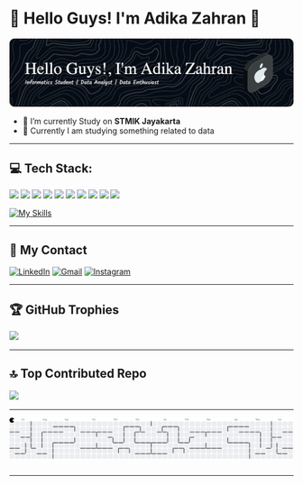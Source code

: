 # 🥷 Hello Guys! I'm Adika Zahran 👋


![imgdika](img/img2.png)

- 🔭 I’m currently Study on **STMIK Jayakarta**
- 🌱 Currently I am studying something related to data

---

## 💻 Tech Stack:

<img src="https://img.shields.io/badge/Python-FFD43B?style=for-the-badge&logo=python&logoColor=blue" /> <img src="https://img.shields.io/badge/Pandas-2C2D72?style=for-the-badge&logo=pandas&logoColor=white" /> <img src="https://img.shields.io/badge/Numpy-777BB4?style=for-the-badge&logo=numpy&logoColor=white" /> <img src="https://img.shields.io/badge/Keras-D00000?style=for-the-badge&logo=Keras&logoColor=white" /> <img src="https://img.shields.io/badge/Plotly-239120?style=for-the-badge&logo=plotly&logoColor=white" /> <img src="https://img.shields.io/badge/scikit_learn-F7931E?style=for-the-badge&logo=scikit-learn&logoColor=white" /> <img src="https://img.shields.io/badge/TensorFlow-FF6F00?style=for-the-badge&logo=TensorFlow&logoColor=white" /> <img src="https://img.shields.io/badge/HTML5-E34F26?style=for-the-badge&logo=html5&logoColor=white" /> <img src="https://img.shields.io/badge/CSS3-1572B6?style=for-the-badge&logo=css3&logoColor=white" /> <img src="https://img.shields.io/badge/Google%20Gemini-8E75B2?style=for-the-badge&logo=googlegemini&logoColor=white" />

[![My Skills](https://skillicons.dev/icons?i=gcp,discord,github,mysql,vscode&perline=8)](https://skillicons.dev)

---

## 📨 My Contact
[![LinkedIn](https://img.shields.io/badge/LinkedIn-0077B5?style=for-the-badge&logo=linkedin&logoColor=white)](https://www.linkedin.com/in/adika-zahran-12144524a/)
[![Gmail](https://img.shields.io/badge/Gmail-D14836?style=for-the-badge&logo=gmail&logoColor=white)](mailto:adikazhrn26@gmail.com)
[![Instagram](https://img.shields.io/badge/Instagram-E4405F?style=for-the-badge&logo=instagram&logoColor=white)](https://instagram.com/nrazhss_)


---

## 🏆 GitHub Trophies
![](https://github-profile-trophy.vercel.app/?username=adikazahran&theme=radical&no-frame=false&no-bg=true&margin-w=4)

---

## 🔝 Top Contributed Repo
![](https://github-contributor-stats.vercel.app/api?username=adikazahran&limit=5&theme=dark&combine_all_yearly_contributions=true)

---

<picture>
  <source media="(prefers-color-scheme: dark)" srcset="https://raw.githubusercontent.com/adikazahran/adikazahran/output/pacman-contribution-graph-dark.svg">
  <source media="(prefers-color-scheme: light)" srcset="https://raw.githubusercontent.com/adikazahran/adikazahran/output/pacman-contribution-graph.svg">
  <img alt="pacman contribution graph" src="https://raw.githubusercontent.com/adikazahran/adikazahran/output/pacman-contribution-graph.svg">
</picture>

###

---
